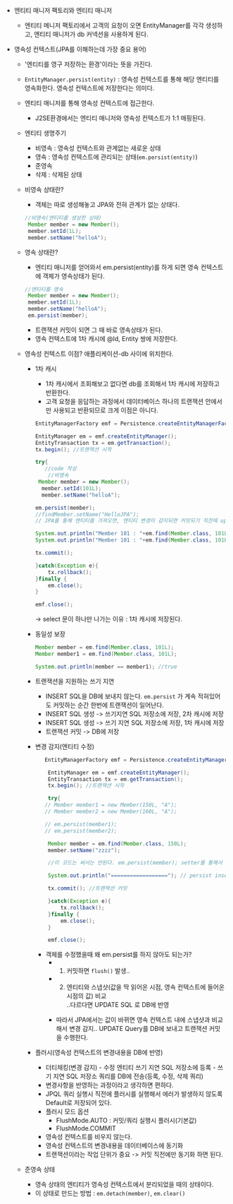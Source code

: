 - 엔티티 매니저 팩토리와 엔티티 매니저
    - 엔티티 메니저 팩토리에서 고객의 요청이 오면 EntityManager를 각각 생성하고, 엔티티 매니저가 db 커넥션을 사용하게 된다.

- 영속성 컨텍스트(JPA를 이해하는데 가장 중요 용어)
    - '엔티티를 영구 저장하는 환경'이라는 뜻을 가진다.
    - `EntityManager.persist(entity)` : 영속성 컨텍스트를 통해 해당 엔티티를 영속화한다. 영속성 컨텍스트에 저장한다는 의미다.
    - 엔티티 매니저를 통해 영속성 컨텍스트에 접근한다.
        - J2SE환경에서는 엔티티 매니저와 영속성 컨텍스트가 1:1 매핑된다.
    - 엔티티 생명주기
        - 비영속 : 영속성 컨텍스트와 관계없는 새로운 상태
        - 영속 : 영속성 컨텍스트에 관리되는 상태(`em.persist(entity)`)
        - 준영속
        - 삭제 : 삭제된 상태
    
    - 비영속 상태란?
        - 객체는 따로 생성해놓고 JPA와 전혀 관계가 없는 상태다.
        ```java
        //비영속(엔티티를 생성한 상태)
         Member member = new Member();
         member.setId(1L);
         member.setName("helloA");
        ```
    - 영속 상태란?
        - 엔티티 매니저를 얻어와서 em.persist(entity)를 하게 되면 영속 컨텍스트에 객체가 영속상태가 된다.
        ```java
        //엔티티를 영속
         Member member = new Member();
         member.setId(1L);
         member.setName("helloA");
         em.persist(member);
        ```
        - 트랜잭션 커밋이 되면 그 때 바로 영속상태가 된다.
        - 영속 컨텍스트에 1차 캐시에 @Id, Entity 쌍에 저장한다.

    - 영속성 컨텍스트 이점? 애플리케이션-db 사이에 위치한다.
        - 1차 캐시
            - 1차 캐시에서 조회해보고 없다면 db를 조회해서 1차 캐시에 저장하고 반환한다.
            - 고객 요청을 응답하는 과정에서 데이터베이스 하나의 트랜잭션 안에서만 사용되고 반환되므로 크게 이점은 아니다.
            ```java
            EntityManagerFactory emf = Persistence.createEntityManagerFactory("hello"); // "hello"는 Persistence Unit의 이름과 일치해야 합니다.

           EntityManager em = emf.createEntityManager();
           EntityTransaction tx = em.getTransaction();
           tx.begin(); //트랜잭션 시작

            try{
               //code 작성
                //비영속
             Member member = new Member();
              member.setId(101L);
              member.setName("helloA");

            em.persist(member);
            //findMember.setName("HelloJPA");
            // JPA를 통해 엔티티를 가져오면, 엔티티 변경이 감지되면 커밋되기 직전에 update 쿼리가 나간다.

            System.out.println("Member 101 : "+em.find(Member.class, 101L));
            System.out.println("Member 101 : "+em.find(Member.class, 101L));

            tx.commit();

            }catch(Exception e){
                tx.rollback();
            }finally {
                em.close();
            }

            emf.close();
            ```
            -> select 문이 하나만 나가는 이유 : 1차 캐시에 저장된다.

        - 동일성 보장
            ```java
            Member member = em.find(Member.class, 101L);
            Member member1 = em.find(Member.class, 101L);

            System.out.println(member == member1); //true
            ```
        - 트랜잭션을 지원하는 쓰기 지연
            - INSERT SQL을 DB에 보내지 않는다. `em.persist` 가 계속 적혀있어도 커밋하는 순간 한번에 트랜잭션이 일어난다.
            - INSERT SQL 생성 -> 쓰기지연 SQL 저장소에 저장, 2차 캐시에 저장
            - INSERT SQL 생성 -> 쓰기 지연 SQL 저장소에 저장, 1차 캐시에 저장
            - 트랜잭션 커밋 -> DB에 저장
        
        - 변경 감지(엔티티 수정)
            ```java
               EntityManagerFactory emf = Persistence.createEntityManagerFactory("hello"); // "hello"는 Persistence Unit의 이름과 일치해야 합니다.

                EntityManager em = emf.createEntityManager();
                EntityTransaction tx = em.getTransaction();
                tx.begin(); //트랜잭션 시작

                try{
               // Member member1 = new Member(150L, "A");
               // Member member2 = new Member(160L, "A");

               // em.persist(member1);
               // em.persist(member2);

                Member member = em.find(Member.class, 150L);
                member.setName("zzzz");

                //이 코드는 써서는 안된다. em.persist(member); setter를 통해서 update query가 나간다.

                System.out.println("=================="); // persist insert query보다 먼저 출력된다.

                tx.commit(); //트랜잭션 커밋

                }catch(Exception e){
                    tx.rollback();
                }finally {
                    em.close();
                }

                emf.close();

            ```

            - 객체를 수정했을때 왜 em.persist를 하지 않아도 되는가?
                - 1. 커밋하면 `flush()` 발생..
                - 2. 엔티티와 스냅샷(값을 딱 읽어온 시점, 영속 컨텍스트에 들어온 시점의 값) 비교<br/>
                ..다르다면 UPDATE SQL 로 DB에 반영 

                - 따라서 JPA에서는 값이 바뀌면 영속 컨텍스트 내에 스냅샷과 비교해서 변경 감지.. UPDATE Query를 DB에 보내고 트랜잭션 커밋을 수행한다.
        
        - 플러시(영속성 컨텍스트의 변경내용을 DB에 반영)
            - 더티채킹(변경 감지) - 수정 엔티티 쓰기 지연 SQL 저장소에 등록 - 쓰기 지연 SQL 저장소 쿼리를 DB에 전송(등록, 수정, 삭제 쿼리)
            - 변경사항을 반영하는 과정이라고 생각하면 편하다.
            - JPQL 쿼리 실행시 직전에 플러시를 실행해서 에러가 발생하지 않도록 Default로 저장되어 있다.
            - 플러시 모드 옵션
                - FlushMode.AUTO : 커밋/쿼리 실행시 플러시(기본값)
                - FlushMode.COMMIT
            - 영속성 컨텍스트를 비우지 않는다.
            - 영속성 컨텍스트의 변경내용을 데이터베이스에 동기화
            - 트랜잭션이라는 작업 단위가 중요 -> 커밋 직전에만 동기화 하면 된다.

    - 준영속 상태
        - 영속 상태의 엔티티가 영속성 컨텍스트에서 분리되었을 때의 상태이다.
        - 이 상태로 만드는 방법 : `em.detach(member)`, `em.clear()`

        

        
        

        